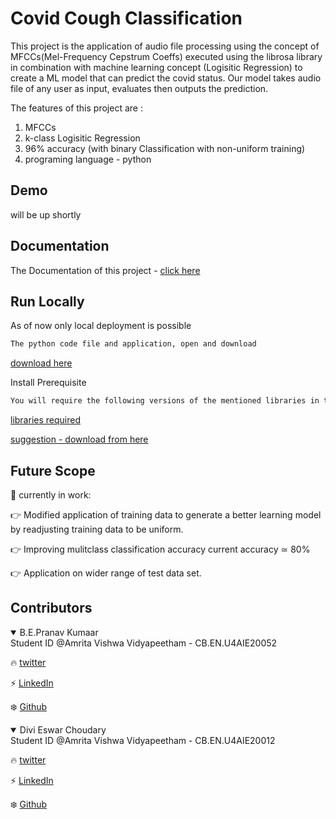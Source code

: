 
# Covid Cough Classification

This project is the application of audio file processing using the concept of MFCCs(Mel-Frequency Cepstrum Coeffs) executed using the librosa library
in combination with machine learning concept (Logisitic Regression) to create a ML model that can predict the covid status.
Our model takes audio file of any user as input, evaluates then outputs the prediction.

The features of this project are :
1. MFCCs
2. k-class Logisitic Regression
3. 96% accuracy (with binary Classification with non-uniform training)
4. programing language - python

## Demo

will be up shortly

  
## Documentation

The Documentation of this project - [click here]()

  
## Run Locally

As of now only local deployment is possible

```bash
The python code file and application, open and download
```
[download here]()

Install Prerequisite

```bash
You will require the following versions of the mentioned libraries in the file requirements.txt(linked below) to implement this as is,
```
[libraries required](https://github.com/genpranav/CovidCoughClassfication/blob/main/requirements.txt)

[suggestion - download from here](https://pypi.org/)

## Future Scope
:thought_balloon: currently in work:

:point_right: Modified application of training data to generate a better learning model by readjusting training data to be uniform.

:point_right: Improving mulitclass classification accuracy current accuracy ≃ 80%

:point_right: Application on wider range of test data set.


## Contributors

<details open>
<summary>B.E.Pranav Kumaar</summary>
Student ID @Amrita Vishwa Vidyapeetham - CB.EN.U4AIE20052

:fire: [twitter](https://twitter.com/bepranavkumaar1)

:zap: [LinkedIn](https://www.linkedin.com/in/pranav-kumaar/)

:snowflake: [Github](https://github.com/genpranav)

</details>

<details open>
<summary>Divi Eswar Choudary</summary>
Student ID @Amrita Vishwa Vidyapeetham - CB.EN.U4AIE20012

:fire: [twitter](https://twitter.com/eswar_divi)

:zap: [LinkedIn](https://www.linkedin.com/in/eswar-divi-963259196/)

:snowflake: [Github](https://github.com/EswarDivi)
</details>
